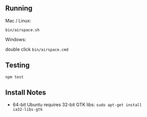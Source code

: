 ## Running

Mac / Linux:

    bin/airspace.sh

Windows:

double click <code>bin/airspace.cmd</code>

## Testing

    npm test

## Install Notes

* 64-bit Ubuntu requires 32-bit GTK libs: <code>sudo apt-get install ia32-libs-gtk</code>

